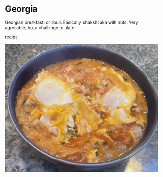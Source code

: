 # Georgia

Georgian breakfast: chirbuli. Basically, shakshouka with nuts. Very
agreeable, but a challenge to plate.

[recipe](https://folkways.today/chirbuli-georgian-breakfast-egg/#Lets_Cook)

![breakfast](images/georgia.jpeg)
